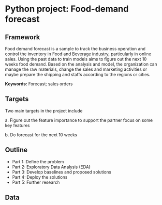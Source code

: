 # Python project: Food-demand forecast
## Framework
Food demand forecast is a sample to track the business operation and control the inventory in Food and Beverage industry, particularly in online sales. Using the past data to train models aims to figure out the next 10 weeks food demand. Based on the analysis and model, the organization can manage the raw materials, change the sales and marketing activities or maybe prepare the shipping and staffs according to the regions or cities.

**Keywords:** Forecast; sales orders


## Targets
Two main targets in the project include

a. Figure out the feature importance to support the partner focus on some key features 

b. Do forecast for the next 10 weeks

## Outline
- Part 1: Define the problem
- Part 2: Exploratory Data Analysis (EDA)
- Part 3: Develop baselines and proposed solutions
- Part 4: Deploy the solutions
- Part 5: Further research

## Data
